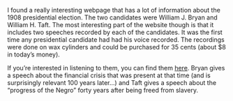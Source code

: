 I found a really interesting webpage that has a lot of information about the 1908 presidential election. The two candidates were William J. Bryan and William H. Taft. The most interesting part of the website though is that it includes two speeches recorded by each of the candidates. It was the first time any presidential candidate had had his voice recorded. The recordings were done on wax cylinders and could be purchased for 35 cents (about $8 in today’s money).

If you’re interested in listening to them, you can find them [here](http://www.sciencenews.org/pictures/bryantaft/bryan_taft.html). Bryan gives a speech about the financial crisis that was present at that time (and is surprisingly relevant 100 years later…) and Taft gives a speech about the “progress of the Negro” forty years after being freed from slavery.